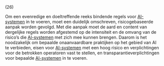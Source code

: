 (26)

Om een evenredige en doeltreffende reeks bindende regels voor [AI-systemen](a3.md#^ai-systeem) in te voeren, moet een duidelijk omschreven, risicogebaseerde aanpak worden gevolgd. Met die aanpak moet de aard en content van dergelijke regels worden afgestemd op de intensiteit en de omvang van de risico’s die [AI-systemen](a3.md#^ai-systeem) met zich mee kunnen brengen. Daarom is het noodzakelijk om bepaalde onaanvaardbare praktijken op het gebied van AI te verbieden, eisen voor [AI-systemen](a3.md#^ai-systeem) met een hoog risico en verplichtingen voor de betrokken operatoren vast te stellen, en transparantieverplichtingen voor bepaalde [AI-systemen](a3.md#^ai-systeem) in te voeren.
